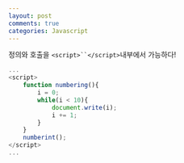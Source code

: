 ```yaml
---
layout: post
comments: true
categories: Javascript
---
```


정의와 호출을 `<script>``</script>`내부에서 가능하다!

```javascript
...
<script>    
    function numbering(){
        i = 0;
        while(i < 10){
            document.write(i);
            i += 1;
        }
    }
    numberint();
</script>
...
```



